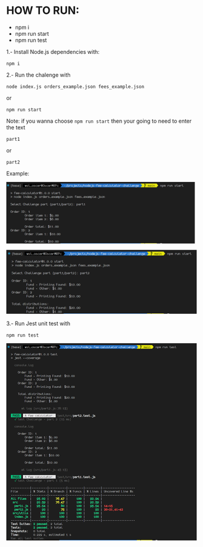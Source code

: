 # HOW TO RUN:

 - npm i
 - npm run start
 - npm run test

1.- Install Node.js dependencies with:

    npm i

2.- Run the chalenge with

    node index.js orders_example.json fees_example.json

 or
    
    npm run start


Note: if you wanna choose ```npm run start``` then your going to need to enter the text 

    part1
or
    
    part2

Example:

![Part1Example](documentation/img/part1-example.png)


![Part2Example](documentation/img/part2-example.png)

3.- Run Jest unit test with

    npm run test

![JestExample](documentation/img/jest-coverage-example.png)